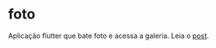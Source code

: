 # foto

Aplicação flutter que bate foto e acessa a galeria. Leia o [post](https://medium.com/@orlandoohashi/app-flutter-utilizando-a-camera-e-ou-acessando-a-galeria-647ad6237d77).
